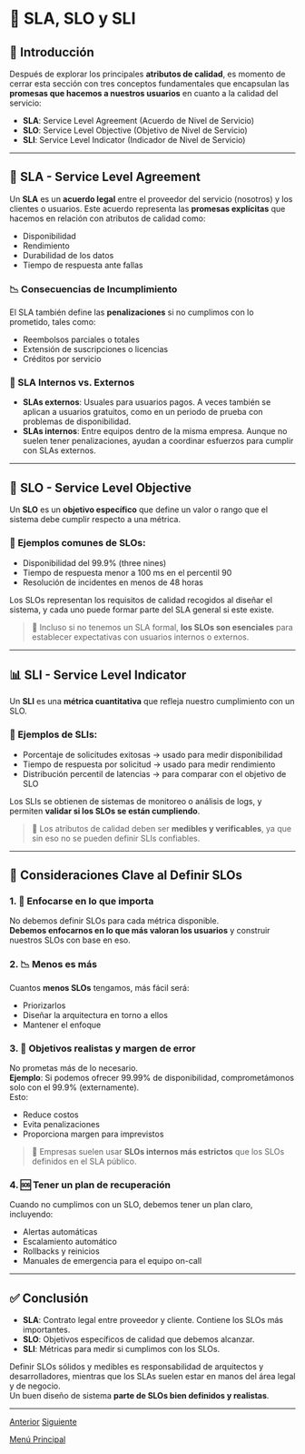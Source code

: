 # 📏 SLA, SLO y SLI

## 🧾 Introducción

Después de explorar los principales **atributos de calidad**, es momento de cerrar esta sección con tres conceptos fundamentales que encapsulan las **promesas que hacemos a nuestros usuarios** en cuanto a la calidad del servicio:

* **SLA**: Service Level Agreement (Acuerdo de Nivel de Servicio)  
* **SLO**: Service Level Objective (Objetivo de Nivel de Servicio)  
* **SLI**: Service Level Indicator (Indicador de Nivel de Servicio)

---

## 🤝 SLA - Service Level Agreement

Un **SLA** es un **acuerdo legal** entre el proveedor del servicio (nosotros) y los clientes o usuarios. Este acuerdo representa las **promesas explícitas** que hacemos en relación con atributos de calidad como:

* Disponibilidad  
* Rendimiento  
* Durabilidad de los datos  
* Tiempo de respuesta ante fallas  

### 📉 Consecuencias de Incumplimiento

El SLA también define las **penalizaciones** si no cumplimos con lo prometido, tales como:

* Reembolsos parciales o totales  
* Extensión de suscripciones o licencias  
* Créditos por servicio  

### 🔄 SLA Internos vs. Externos

* **SLAs externos**: Usuales para usuarios pagos. A veces también se aplican a usuarios gratuitos, como en un periodo de prueba con problemas de disponibilidad.
* **SLAs internos**: Entre equipos dentro de la misma empresa. Aunque no suelen tener penalizaciones, ayudan a coordinar esfuerzos para cumplir con SLAs externos.

---

## 🎯 SLO - Service Level Objective

Un **SLO** es un **objetivo específico** que define un valor o rango que el sistema debe cumplir respecto a una métrica.

### 📌 Ejemplos comunes de SLOs:

* Disponibilidad del 99.9% (three nines)  
* Tiempo de respuesta menor a 100 ms en el percentil 90  
* Resolución de incidentes en menos de 48 horas  

Los SLOs representan los requisitos de calidad recogidos al diseñar el sistema, y cada uno puede formar parte del SLA general si este existe.

> 🔹 Incluso si no tenemos un SLA formal, **los SLOs son esenciales** para establecer expectativas con usuarios internos o externos.

---

## 📊 SLI - Service Level Indicator

Un **SLI** es una **métrica cuantitativa** que refleja nuestro cumplimiento con un SLO.

### 🧮 Ejemplos de SLIs:

* Porcentaje de solicitudes exitosas → usado para medir disponibilidad  
* Tiempo de respuesta por solicitud → usado para medir rendimiento  
* Distribución percentil de latencias → para comparar con el objetivo de SLO

Los SLIs se obtienen de sistemas de monitoreo o análisis de logs, y permiten **validar si los SLOs se están cumpliendo**.

> 📌 Los atributos de calidad deben ser **medibles y verificables**, ya que sin eso no se pueden definir SLIs confiables.

---

## 🧠 Consideraciones Clave al Definir SLOs

### 1. 🎯 Enfocarse en lo que importa
No debemos definir SLOs para cada métrica disponible.  
**Debemos enfocarnos en lo que más valoran los usuarios** y construir nuestros SLOs con base en eso.

### 2. 📉 Menos es más
Cuantos **menos SLOs** tengamos, más fácil será:
* Priorizarlos
* Diseñar la arquitectura en torno a ellos
* Mantener el enfoque

### 3. 🧮 Objetivos realistas y margen de error
No prometas más de lo necesario.  
**Ejemplo**: Si podemos ofrecer 99.99% de disponibilidad, comprometámonos solo con el 99.9% (externamente).  
Esto:
* Reduce costos
* Evita penalizaciones
* Proporciona margen para imprevistos

> 🧩 Empresas suelen usar **SLOs internos más estrictos** que los SLOs definidos en el SLA público.

### 4. 🆘 Tener un plan de recuperación
Cuando no cumplimos con un SLO, debemos tener un plan claro, incluyendo:
* Alertas automáticas
* Escalamiento automático
* Rollbacks y reinicios
* Manuales de emergencia para el equipo on-call

---

## ✅ Conclusión

* **SLA**: Contrato legal entre proveedor y cliente. Contiene los SLOs más importantes.  
* **SLO**: Objetivos específicos de calidad que debemos alcanzar.  
* **SLI**: Métricas para medir si cumplimos con los SLOs.

Definir SLOs sólidos y medibles es responsabilidad de arquitectos y desarrolladores, mientras que los SLAs suelen estar en manos del área legal y de negocio.  
Un buen diseño de sistema **parte de SLOs bien definidos y realistas**.

---

[Anterior](https://github.com/wilfredoha/Software_Architecture_and_Design_of_Modern_Large_Scale_Systems/blob/main/02_Most_Important_Quality_Attributes_in_Large_Scale_Systems/04_Fault_Tolerance_%26_High_Availability.md)   [Siguiente](https://github.com/wilfredoha/Software_Architecture_and_Design_of_Modern_Large_Scale_Systems/blob/main/03_API_Design/01_Introduction_to_API_Design_for_Software_Architects.md)

[Menú Principal](https://github.com/wilfredoha/Software_Architecture_and_Design_of_Modern_Large_Scale_Systems/tree/main)
